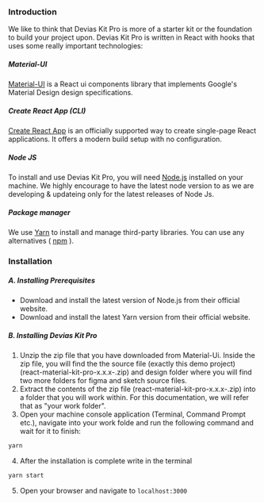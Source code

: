 ### Introduction

We like to think that Devias Kit Pro is more of a starter kit or the foundation to build your project upon. Devias Kit Pro is written in React with hooks that uses some really important technologies:

##### Material-UI

<a href="https://material-ui.com/" target="_blank">Material-UI</a> is a React ui components library that implements Google's Material Design design specifications.

##### Create React App (CLI)

<a href="https://facebook.github.io/create-react-app/docs/getting-started" target="_blank">Create React App</a> is an officially supported way to create single-page React applications. It offers a modern build setup with no configuration.

##### Node JS

To install and use Devias Kit Pro, you will need <a  href="https://nodejs.org/en/" target="_blank">Node.js</a> installed on your machine. We highly encourage to have the latest node version to as we are developing & updateing only for the latest releases of Node Js.

##### Package manager

We use <a href="https://yarnpkg.com/en/" target="_blank">Yarn</a> to install and manage third-party libraries. You can use any alternatives ( <a href="https://www.npmjs.com/"  target="_blank">npm</a> ).

### Installation

##### A. Installing Prerequisites

- Download and install the latest version of Node.js from their official website.
- Download and install the latest Yarn version from their official website.

##### B. Installing Devias Kit Pro

1. Unzip the zip file that you have downloaded from Material-Ui. Inside the zip file, you will find the the source file (exactly this demo project) (react-material-kit-pro-x.x.x-.zip) and design folder where you will find two more folders for figma and sketch source files.
2. Extract the contents of the zip file (react-material-kit-pro-x.x.x-.zip) into a folder that you will work within. For this documentation, we will refer that as "your work folder".
3. Open your machine console application (Terminal, Command Prompt etc.), navigate into your work folde and run the following command and wait for it to finish:

```bash
yarn
```

4. After the installation is complete write in the terminal

```bash
yarn start
```

5. Open your browser and navigate to `localhost:3000`
